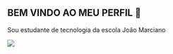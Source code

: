 ## BEM VINDO AO MEU PERFIL 🏐

Sou estudante de tecnologia da escola João Marciano

![](https://media1.tenor.com/m/yWaJ_VYKtswAAAAC/chainsaw-man-csm.gif)
